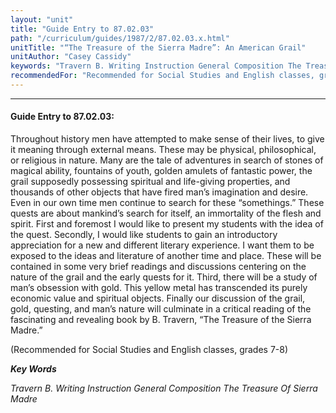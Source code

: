 ```yaml
---
layout: "unit"
title: "Guide Entry to 87.02.03"
path: "/curriculum/guides/1987/2/87.02.03.x.html"
unitTitle: "“The Treasure of the Sierra Madre”: An American Grail"
unitAuthor: "Casey Cassidy"
keywords: "Travern B. Writing Instruction General Composition The Treasure Of Sierra Madre"
recommendedFor: "Recommended for Social Studies and English classes, grades 7-8"
---
```

<body>
<hr/>
 <h4>
  Guide Entry to 87.02.03:
 </h4>
 Throughout history men have attempted to make sense of their lives, to give it meaning through external means. These may be physical, philosophical, or religious in nature. Many are the tale of adventures in search of stones of magical ability, fountains of youth, golden amulets of fantastic power, the grail supposedly possessing spiritual and life-giving properties, and thousands of other objects that have fired man’s imagination and desire. Even in our own time men continue to search for these “somethings.” These quests are about mankind’s search for itself, an immortality of the flesh and spirit. First and foremost I would like to present my students with the idea of the quest. Secondly, I would like students to gain an introductory appreciation for a new and different literary experience. I want them to be exposed to the ideas and literature of another time and place. These will be contained in some very brief readings and discussions centering on the nature of the grail and the early quests for it. Third, there will be a study of man’s obsession with gold. This yellow metal has transcended its purely economic value and spiritual objects. Finally our discussion of the grail, gold, questing, and man’s nature will culminate in a critical reading of the fascinating and revealing book by B. Travern, “The Treasure of the Sierra Madre.”
 <p>
  (Recommended for Social Studies and English classes, grades 7-8)
 </p>
<p>
  <b>
   <i>
    Key Words
   </i>
  </b>
  <br/>
 </p>
 <p>
  <i>
   Travern B. Writing Instruction General Composition The Treasure Of Sierra Madre
  </i>
 </p>

</body>